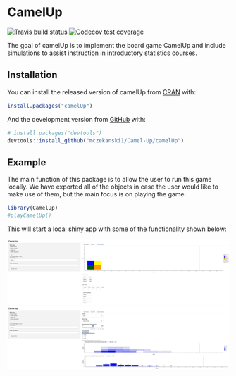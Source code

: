 
<!-- README.md is generated from README.Rmd. Please edit that file -->

# CamelUp

<!-- badges: start -->

[![Travis build
status](https://travis-ci.org/mczekanski1/Camel-Up.svg?branch=master)](https://travis-ci.org/mczekanski1/Camel-Up)
[![Codecov test
coverage](https://codecov.io/gh/mczekanski1/Camel-Up/branch/master/graph/badge.svg)](https://codecov.io/gh/mczekanski1/Camel-Up?branch=master)
<!-- badges: end -->

The goal of camelUp is to implement the board game CamelUp and include
simulations to assist instruction in introductory statistics courses.

## Installation

You can install the released version of camelUp from
[CRAN](https://CRAN.R-project.org) with:

``` r
install.packages("camelUp")
```

And the development version from [GitHub](https://github.com/) with:

``` r
# install.packages("devtools")
devtools::install_github("mczekanski1/Camel-Up/camelUp")
```

## Example

The main function of this package is to allow the user to run this game
locally. We have exported all of the objects in case the user would like
to make use of them, but the main focus is on playing the game.

``` r
library(CamelUp)
#playCamelUp()
```

This will start a local shiny app with some of the functionality shown
below:

![](man/figures/HomeScreen.png) ![](man/figures/SimScreen.png)
